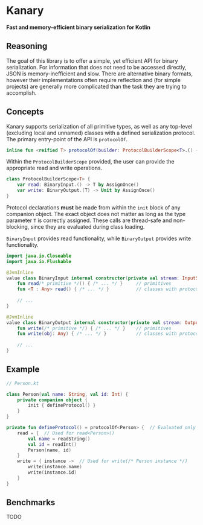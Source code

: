 # Kanary
**Fast and memory-efficient binary serialization for Kotlin**

## Reasoning

The goal of this library is to offer a simple, yet efficient API for binary serialization.
For information that does not need to be accessed directly, JSON is memory-inefficient and slow.
There are alternative binary formats, however their implementations often require reflection and
(for simple projects) are generally more complicated than the task they are trying to accomplish.

## Concepts

Kanary supports serialization of all primitive types, as well as any top-level (excluding local and unnamed) classes with a defined serialization protocol. The primary entry-point of the API is `protocolOf`.

```kotlin
inline fun <reified T> protocolOf(builder: ProtocolBuilderScope<T>.() -> Unit) { /* ... */ }
```

Within the `ProtocolBuilderScope` provided, the user can provide the appropriate read and write operations.

```kotlin
class ProtocolBuilderScope<T> {
    var read: BinaryInput.() -> T by AssignOnce()
    var write: BinaryOutput.(T) -> Unit by AssignOnce()
}
```

Protocol declarations **must** be made from within the `init` block of any companion object. The exact object does not matter as long as the
type parameter `T` is correctly assigned. These calls are thread-safe and non-blocking, since they are evaluated during class loading.

`BinaryInput` provides read functionality, while `BinaryOutput` provides write functionality.

```kotlin
import java.io.Closeable
import java.io.Flushable

@JvmInline
value class BinaryInput internal constructor(private val stream: InputStream) : Closeable {
    fun read/* primitive */() { /* ... */ }     // primitives
    fun <T : Any> read() { /* ... */ }          // classes with protocols
    
    // ...
}

@JvmInline
value class BinaryOutput internal constructor(private val stream: OutputStream) : Closeable, Flushable {
    fun write(/* primitive */) { /* ... */ }    // primitives
    fun write(obj: Any) { /* ... */ }           // classes with protocols
    
    // ...
}
```

## Example

```kotlin
// Person.kt

class Person(val name: String, val id: Int) {
    private companion object {
        init { defineProtocol() }
    }
}

private fun defineProtocol() = protocolOf<Person> {  // Evaluated only once between constructors
    read = {  // Used for read<Person>()
        val name = readString()
        val id = readInt()
        Person(name, id)
    }
    write = { instance ->  // Used for write(/* Person instance */)
        write(instance.name)
        write(instance.id)
    }
}
```

## Benchmarks

TODO

